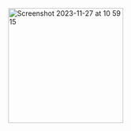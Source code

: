 <img width="233" alt="Screenshot 2023-11-27 at 10 59 15" src="https://github.com/riinuots/advent2023/assets/19186958/462970c4-e624-418f-add6-9248f1a0b7c8">
